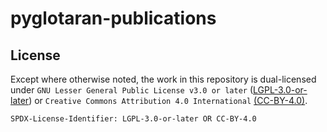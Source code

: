 # pyglotaran-publications


## License

Except where otherwise noted, the work in this repository is dual-licensed under `GNU Lesser General Public License v3.0 or later` ([LGPL-3.0-or-later](https://spdx.org/licenses/LGPL-3.0-or-later.html)) or `Creative Commons Attribution 4.0 International` [(CC-BY-4.0)](https://spdx.org/licenses/CC-BY-4.0.html).

`SPDX-License-Identifier: LGPL-3.0-or-later OR CC-BY-4.0`
